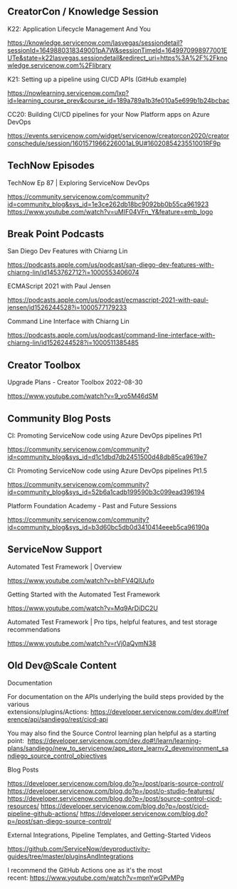 ## CreatorCon / Knowledge Session

K22: Application Lifecycle Management And You

https://knowledge.servicenow.com/lasvegas/sessiondetail?sessionId=1649880318349001pA7W&sessionTimeId=1649970998977001EUTe&state=k22lasvegas.sessiondetail&redirect_uri=https%3A%2F%2Fknowledge.servicenow.com%2Flibrary

K21: Setting up a pipeline using CI/CD APIs (GitHub example)

https://nowlearning.servicenow.com/lxp?id=learning_course_prev&course_id=189a789a1b3fe010a5e699b1b24bcbac

CC20: Building CI/CD pipelines for your Now Platform apps on Azure DevOps

https://events.servicenow.com/widget/servicenow/creatorcon2020/creatorconschedule/session/1601571966226001aL9U#1602085423551001RF9p

## TechNow Episodes

TechNow Ep 87 | Exploring ServiceNow DevOps

https://community.servicenow.com/community?id=community_blog&sys_id=1e3ce262db18bc9092bb0b55ca961923
https://www.youtube.com/watch?v=uMIF04VFn_Y&feature=emb_logo

## Break Point Podcasts

San Diego Dev Features with Chiarng Lin

https://podcasts.apple.com/us/podcast/san-diego-dev-features-with-chiarng-lin/id1453762712?i=1000553406074

ECMAScript 2021 with Paul Jensen

https://podcasts.apple.com/us/podcast/ecmascript-2021-with-paul-jensen/id1526244528?i=1000577179233

Command Line Interface with Chiarng Lin

https://podcasts.apple.com/us/podcast/command-line-interface-with-chiarng-lin/id1526244528?i=1000511385485

## Creator Toolbox

Upgrade Plans - Creator Toolbox 2022-08-30

https://www.youtube.com/watch?v=9_vo5M46dSM

## Community Blog Posts

CI: Promoting ServiceNow code using Azure DevOps pipelines Pt1

https://community.servicenow.com/community?id=community_blog&sys_id=d1c1dbd7db2451500d48db85ca9619e7

CI: Promoting ServiceNow code using Azure DevOps pipelines Pt1.5

https://community.servicenow.com/community?id=community_blog&sys_id=52b6a1cadb199590b3c099ead396194

Platform Foundation Academy - Past and Future Sessions

https://community.servicenow.com/community?id=community_blog&sys_id=b3d60bc5db0d3410414eeeb5ca96190a

## ServiceNow Support

Automated Test Framework | Overview

https://www.youtube.com/watch?v=bhFV4QIUufo

Getting Started with the Automated Test Framework

https://www.youtube.com/watch?v=Mq9ArDiDC2U

Automated Test Framework | Pro tips, helpful features, and test storage recommendations

https://www.youtube.com/watch?v=rVj0aQymN38

## Old Dev@Scale Content

Documentation

For documentation on the APIs underlying the build steps provided by the various extensions/plugins/Actions: https://developer.servicenow.com/dev.do#!/reference/api/sandiego/rest/cicd-api

You may also find the Source Control learning plan helpful as a starting point:  https://developer.servicenow.com/dev.do#!/learn/learning-plans/sandiego/new_to_servicenow/app_store_learnv2_devenvironment_sandiego_source_control_objectives

Blog Posts

https://developer.servicenow.com/blog.do?p=/post/paris-source-control/
https://developer.servicenow.com/blog.do?p=/post/o-studio-features/
https://developer.servicenow.com/blog.do?p=/post/source-control-cicd-resources/
https://developer.servicenow.com/blog.do?p=/post/cicd-pipeline-github-actions/
https://developer.servicenow.com/blog.do?p=/post/san-diego-source-control/

External Integrations, Pipeline Templates, and Getting-Started Videos

https://github.com/ServiceNow/devproductivity-guides/tree/master/pluginsAndIntegrations

I recommend the GitHub Actions one as it's the most recent: https://www.youtube.com/watch?v=mpnYwGPvMPg
